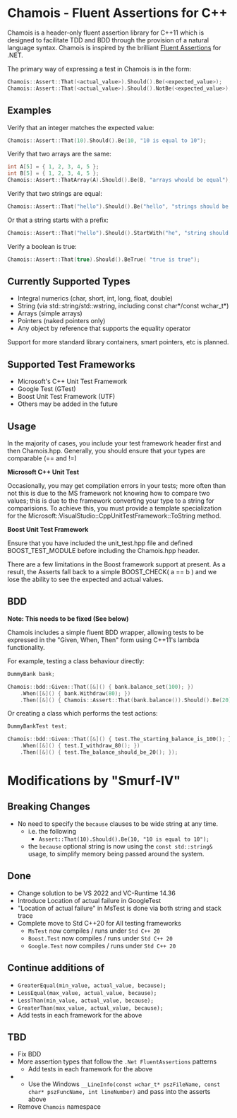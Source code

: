 Chamois - Fluent Assertions for C++
===================================

Chamois is a header-only fluent assertion library for C++11 which is designed to facilitate TDD and BDD through the provision of a natural language syntax. Chamois is inspired by the brilliant [Fluent Assertions] for .NET.

The primary way of expressing a test in Chamois is in the form:

```cpp
Chamois::Assert::That(<actual_value>).Should().Be(<expected_value>);
Chamois::Assert::That(<actual_value>).Should().NotBe(<expected_value>);
```


Examples
---

Verify that an integer matches the expected value:

```cpp
Chamois::Assert::That(10).Should().Be(10, "10 is equal to 10");
```

Verify that two arrays are the same:

```cpp
int A[5] = { 1, 2, 3, 4, 5 };
int B[5] = { 1, 2, 3, 4, 5 };
Chamois::Assert::ThatArray(A).Should().Be(B, "arrays whould be equal");
```

Verify that two strings are equal:

```cpp
Chamois::Assert::That("hello").Should().Be("hello", "strings should be equal");
```

Or that a string starts with a prefix:

```cpp
Chamois::Assert::That("hello").Should().StartWith("he", "string should start with he");
```

Verify a boolean is true:

```cpp
Chamois::Assert::That(true).Should().BeTrue( "true is true");
```

Currently Supported Types
---

* Integral numerics (char, short, int, long, float, double)
* String (via std::string/std::wstring, including const char*/const wchar_t*)
* Arrays (simple arrays)
* Pointers (naked pointers only)
* Any object by reference that supports the equality operator

Support for more standard library containers, smart pointers, etc is planned.


Supported Test Frameworks
---

* Microsoft's C++ Unit Test Framework
* Google Test (GTest)
* Boost Unit Test Framework (UTF)
* Others may be added in the future

Usage
---

In the majority of cases, you include your test framework header first and then Chamois.hpp. Generally, you should ensure that your types are comparable (== and !=)

**Microsoft C++ Unit Test**

Occasionally, you may get compilation errors in your tests; more often than not this is due to the MS framework not knowing how to compare two values; this is due to the framework converting your type to a string for comparisions.
 To achieve this, you must provide a template specialization for the Microsoft::VisualStudio::CppUnitTestFramework::ToString method. 

**Boost Unit Test Framework**

Ensure that you have included the unit_test.hpp file and defined BOOST_TEST_MODULE before including the Chamois.hpp header.

There are a few limitations in the Boost framework support at present. As a result, the Asserts fall back to a simple BOOST_CHECK( a == b ) and we lose the ability to see the expected and actual values.


## BDD
__Note: This needs to be fixed (See below)__

Chamois includes a simple fluent BDD wrapper, allowing tests to be expressed in the "Given, When, Then" form using C++11's lambda functionality.

For example, testing a class behaviour directly:

```cpp
DummyBank bank;

Chamois::bdd::Given::That([&]() { bank.balance_set(100); })
	.When([&]() { bank.Withdraw(80); })
	.Then([&]() { Chamois::Assert::That(bank.balance()).Should().Be(20); });
```

Or creating a class which performs the test actions:

```cpp
DummyBankTest test;

Chamois::bdd::Given::That([&]() { test.The_starting_balance_is_100(); })
	.When([&]() { test.I_withdraw_80(); })
	.Then([&]() { test.The_balance_should_be_20(); });
```


# Modifications by "Smurf-IV"
[Fluent Assertions]:https://github.com/Smurf-IV/FluentAssertions-for-Cpp
## Breaking Changes
- No need to specify the `because` clauses to be wide string at any time.
  - i.e. the following 
    - `Assert::That(10).Should().Be(10, "10 is equal to 10");`
  - the `because` optional string is now using the `const std::string&` usage, to simplify memory being passed around the system.

## Done
- Change solution to be VS 2022 and VC-Runtime 14.36
- Introduce Location of actual failure in GoogleTest
- "Location of actual failure" in MsTest is done via both string and stack trace
- Complete move to Std C++20 for All testing frameworks
  - `MsTest` now compiles / runs under `Std C++ 20`
  - `Boost.Test` now compiles / runs under `Std C++ 20`
  - `Google.Test` now compiles / runs under `Std C++ 20`

## Continue additions of
- `GreaterEqual(min_value, actual_value, because);`
- `LessEqual(max_value, actual_value, because);`
- `LessThan(min_value, actual_value, because);`
- `GreaterThan(max_value, actual_value, because);`
- Add tests in each framework for the above

## TBD
- Fix BDD
- More assertion types that follow the `.Net FluentAssertions` patterns
  - Add tests in each framework for the above
- - Use the Windows `__LineInfo(const wchar_t* pszFileName, const char* pszFuncName, int lineNumber)` and pass into the asserts above
- Remove `Chamois` namespace
